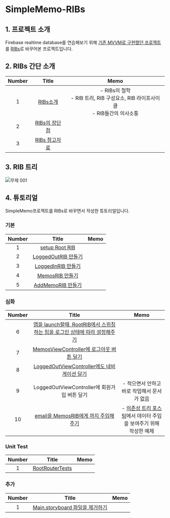 # SimpleMemo-RIBs

## 1. 프로젝트 소개

Firebase realtime database를 연습해보기 위해 [기존 MVVM로 구현했던 프로젝트](https://github.com/eunjin3786/SimpleMemo) 를
[RIBs](https://github.com/uber/RIBs)로 바꾸어본 프로젝트입니다. 



## 2. RIBs 간단 소개

| Number |                            Title                             |                             Memo                             |
| :----: | :----------------------------------------------------------: | :----------------------------------------------------------: |
|   1    | [RIBs소개](https://github.com/eunjin3786/SimpleMemo-RIBs/blob/feature/RIBs/MD/RIBs소개.md) | - RIBs의 철학  <br />- RIB 트리, RIB 구성요소, RIB 라이프사이클<br />- RIB들간의 의사소통 |
|   2    | [RIBs의 장단점](https://github.com/eunjin3786/SimpleMemo-RIBs/blob/feature/RIBs/MD/RIBs장단점.md) |                                                              |
|   3    | [RIBs 참고자료](https://github.com/eunjin3786/SimpleMemo-RIBs/blob/feature/RIBs/MD/RIBs참고자료.md) |                                                              |





## 3. RIB 트리 

![무제 001](https://user-images.githubusercontent.com/9502063/72495313-b0f83700-3869-11ea-9f56-18d7e540fa36.jpeg)



## 4. 튜토리얼

SimpleMemo프로젝트를 RIBs로 바꾸면서 작성한 튜토리얼입니다.

### 기본

| Number |                            Title                             | Memo |
| :----: | :----------------------------------------------------------: | :--: |
|   1    | [setup Root RIB](https://github.com/eunjin3786/SimpleMemo-RIBs/blob/feature/RIBs/MD/Tutorials/1.%20setup%20Root%20RIB.md) |      |
|   2    | [LoggedOutRIB 만들기](https://github.com/eunjin3786/SimpleMemo-RIBs/blob/feature/RIBs/MD/Tutorials/2.%20LoggedOutRIB%20만들기.md) |      |
|   3    | [LoggedInRIB 만들기](https://github.com/eunjin3786/SimpleMemo-RIBs/blob/feature/RIBs/MD/Tutorials/3.%20LoggedInRIB%20만들기.md) |      |
|   4    | [MemosRIB 만들기](https://github.com/eunjin3786/SimpleMemo-RIBs/blob/feature/RIBs/MD/Tutorials/4.%20MemosRIB%20만들기.md) |      |
|   5    | [AddMemoRIB 만들기](https://github.com/eunjin3786/SimpleMemo-RIBs/blob/feature/RIBs/MD/Tutorials/5.%20AddMemoRIB%20만들기.md) |      |



### 심화

| Number |                            Title                             | Memo |
| :----: | :----------------------------------------------------------: | :--: |
|   6    | [앱을 launch할때, RootRIB에서 스위칭하는 립을 로그인 상태에 따라 설정해주기](https://github.com/eunjin3786/SimpleMemo-RIBs/blob/feature/RIBs/MD/Tutorials/6.%20앱을%20launch할때%2C%20RootRIB에서%20스위칭하는%20립을%20로그인%20상태에%20따라%20설정해주기.md) |      |
|   7    | [MemosViewController에 로그아웃 버튼 달기](https://github.com/eunjin3786/SimpleMemo-RIBs/blob/feature/RIBs/MD/Tutorials/7.%20MemosViewController에%20로그아웃%20버튼%20달기.md) |      |
|   8    | [LoggedOutViewController에도 네비게이션 달기](https://github.com/eunjin3786/SimpleMemo-RIBs/blob/feature/RIBs/MD/Tutorials/8.%20LoggedOutViewController에도%20네비게이션%20달기.md) |      |
|   9    | LoggedOutViewController에 회원가입 버튼 달기 |    - 적으면서 안하고 바로 작업해서 문서가 없음  |
|   10    | [email을 MemosRIB에게 까지 주입해주기](https://github.com/eunjin3786/SimpleMemo-RIBs/blob/feature/RIBs/MD/Tutorials/9.%20email을%20MemosRIB에게%20까지%20주입해주기.md) |    - [의존성 트리 포스팅](https://eunjin3786.tistory.com/116)에서 데이터 주입을 보여주기 위해 작성한 예제  |




### Unit Test
| Number |                            Title                             | Memo |
| :----: | :----------------------------------------------------------: | :--: |
|   1    | [RootRouterTests](https://github.com/eunjin3786/SimpleMemo-RIBs/blob/feature/RIBs/MD/Tutorials/RootRouterTests.md) |      |


### 추가
| Number |                            Title                             | Memo |
| :----: | :----------------------------------------------------------: | :--: |
|   1    | [Main.storyboard 파일을 제거하기](https://github.com/eunjin3786/SimpleMemo-RIBs/blob/feature/RIBs/MD/Tutorials/RootRouterTests.md) |      |
